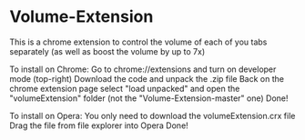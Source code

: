 # Volume-Extension
This is a chrome extension to control the volume of each of you tabs separately (as well as boost the volume by up to 7x)

To install on Chrome:
Go to chrome://extensions and turn on developer mode (top-right)
Download the code and unpack the .zip file
Back on the chrome extension page select "load unpacked" and open the "volumeExtension" folder (not the "Volume-Extension-master" one)
Done!

To install on Opera:
You only need to download the volumeExtension.crx file
Drag the file from file explorer into Opera
Done!
